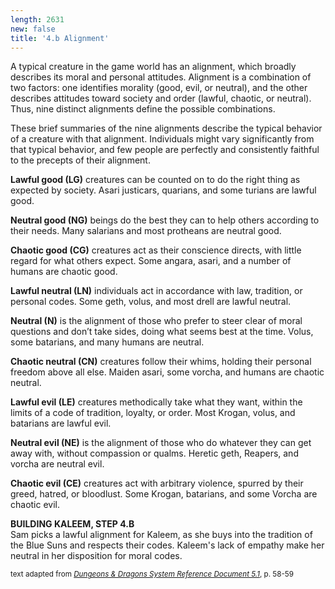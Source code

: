 ```yaml
---
length: 2631
new: false
title: '4.b Alignment'
---
```


A typical creature in the game world has an alignment, which broadly describes its moral and personal attitudes. Alignment
is a combination of two factors: one identifies morality (good, evil, or neutral), and the other describes attitudes
toward society and order (lawful, chaotic, or neutral). Thus, nine distinct alignments define the possible combinations.

These brief summaries of the nine alignments describe the typical behavior of a creature with that alignment.
Individuals might vary significantly from that typical behavior, and few people are perfectly and consistently
faithful to the precepts of their alignment.

__Lawful good (LG)__ creatures can be counted on to do the right thing as expected by society. Asari justicars, quarians,
and some turians are lawful good.

__Neutral good (NG)__ beings do the best they can to help others according to their needs. Many salarians and most
protheans are neutral good.

__Chaotic good (CG)__ creatures act as their conscience directs, with little regard for what others expect.
Some angara, asari, and a number of humans are chaotic good.

__Lawful neutral (LN)__ individuals act in accordance with law, tradition, or personal codes. Some geth, volus, and
most drell are lawful neutral.

__Neutral (N)__ is the alignment of those who prefer to steer clear of moral questions and don’t take sides, doing what
seems best at the time. Volus, some batarians, and many humans are neutral.

__Chaotic neutral (CN)__ creatures follow their whims, holding their personal freedom above all else.
Maiden asari, some vorcha, and humans are chaotic neutral.

__Lawful evil (LE)__ creatures methodically take what they want, within the limits of a code of tradition, loyalty, or
order. Most Krogan, volus, and batarians are lawful evil.

__Neutral evil (NE)__ is the alignment of those who do whatever they can get away with, without compassion or qualms.
Heretic geth, Reapers, and vorcha are neutral evil.

__Chaotic evil (CE)__ creatures act with arbitrary violence, spurred by their greed, hatred, or bloodlust.
Some Krogan, batarians, and some Vorcha are chaotic evil.


<v-alert type="info" :value="true">
<strong>BUILDING KALEEM, STEP 4.B</strong><br>
Sam picks a lawful alignment for Kaleem, as she buys into the tradition of the Blue Suns and respects their codes. Kaleem's
lack of empathy make her neutral in her disposition for moral codes.
</v-alert>

<p class="text-xs-right"><small>text adapted from <a href="http://media.wizards.com/2016/downloads/DND/SRD-OGL_V5.1.pdf" target="_blank">
<em>Dungeons & Dragons System Reference Document 5.1</em></a>, p. 58-59</small></p>
